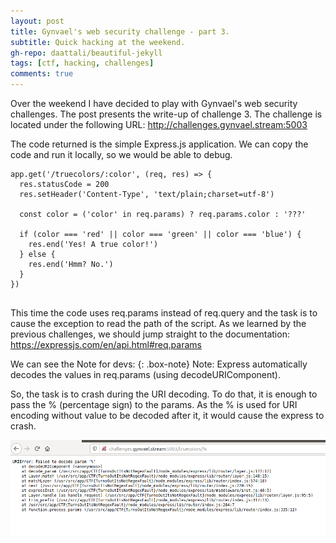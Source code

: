 ```yaml
---
layout: post
title: Gynvael's web security challenge - part 3.
subtitle: Quick hacking at the weekend.
gh-repo: daattali/beautiful-jekyll
tags: [ctf, hacking, challenges]
comments: true
---
```


Over the weekend I have decided to play with Gynvael's web security challenges. The post presents the write-up of challenge 3.
The challenge is located under the following URL:
http://challenges.gynvael.stream:5003

The code returned is the simple Express.js application. We can copy the code and run it locally, so we would be able to debug.

```
app.get('/truecolors/:color', (req, res) => {
  res.statusCode = 200
  res.setHeader('Content-Type', 'text/plain;charset=utf-8')

  const color = ('color' in req.params) ? req.params.color : '???'

  if (color === 'red' || color === 'green' || color === 'blue') {
    res.end('Yes! A true color!')
  } else {
    res.end('Hmm? No.')
  }
})


```

This time the code uses req.params instead of req.query and the task is to cause the exception to read the path of the script. As we learned by the previous challenges, we should jump straight to the documentation:
https://expressjs.com/en/api.html#req.params

We can see the Note for devs:
{: .box-note} Note: Express automatically decodes the values in req.params (using decodeURIComponent).

So, the task is to crash during the URI decoding. To do that, it is enough to pass the % (percentage sign) to the params. As the % is used for URI encoding without value to be decoded after it, it would cause the express to crash.

![gyn_3](https://github.com/niebardzo/niebardzo.github.io/raw/master/img/2020-05-29-gyn3_1.png)
